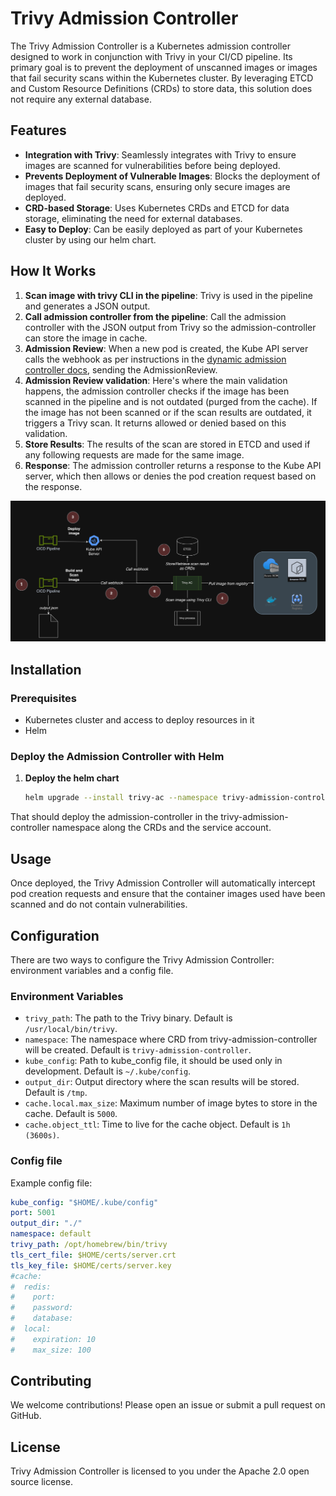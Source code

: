 # Trivy Admission Controller

The Trivy Admission Controller is a Kubernetes admission controller designed to work in conjunction with Trivy in your CI/CD pipeline. Its primary goal is to prevent the deployment of unscanned images or images that fail security scans within the Kubernetes cluster. By leveraging ETCD and Custom Resource Definitions (CRDs) to store data, this solution does not require any external database.

## Features

- **Integration with Trivy**: Seamlessly integrates with Trivy to ensure images are scanned for vulnerabilities before being deployed.
- **Prevents Deployment of Vulnerable Images**: Blocks the deployment of images that fail security scans, ensuring only secure images are deployed.
- **CRD-based Storage**: Uses Kubernetes CRDs and ETCD for data storage, eliminating the need for external databases.
- **Easy to Deploy**: Can be easily deployed as part of your Kubernetes cluster by using our helm chart.

## How It Works

1. **Scan image with trivy CLI in the pipeline**: Trivy is used in the pipeline and generates a JSON output.
2. **Call admission controller from the pipeline**: Call the admission controller with the JSON output from Trivy so the admission-controller can store the image in cache.
3. **Admission Review**: When a new pod is created, the Kube API server calls the webhook as per instructions in the [dynamic admission controller docs](https://kubernetes.io/docs/reference/access-authn-authz/extensible-admission-controllers/), sending the AdmissionReview.
4. **Admission Review validation**: Here's where the main validation happens, the admission controller checks if the image has been scanned in the pipeline and is not outdated (purged from the cache). If the image has not been scanned or if the scan results are outdated, it triggers a Trivy scan. It returns allowed or denied based on this validation.
5. **Store Results**: The results of the scan are stored in ETCD and used if any following requests are made for the same image.
6. **Response**: The admission controller returns a response to the Kube API server, which then allows or denies the pod creation request based on the response.

![Architecture](docs/architecture.png?raw=true "Architecture")


## Installation

### Prerequisites

- Kubernetes cluster and access to deploy resources in it
- Helm

### Deploy the Admission Controller with Helm

1. **Deploy the helm chart**

    ```sh
    helm upgrade --install trivy-ac --namespace trivy-admission-controller --create-namespace ./
    ```

That should deploy the admission-controller in the trivy-admission-controller namespace along the CRDs and the service account.   

## Usage

Once deployed, the Trivy Admission Controller will automatically intercept pod creation requests and ensure that the container images used have been scanned and do not contain vulnerabilities.

## Configuration

There are two ways to configure the Trivy Admission Controller: environment variables and a config file.

### Environment Variables

- `trivy_path`: The path to the Trivy binary. Default is `/usr/local/bin/trivy`.
- `namespace`: The namespace where CRD from trivy-admission-controller will be created. Default is `trivy-admission-controller`.
- `kube_config`: Path to kube_config file, it should be used only in development. Default is `~/.kube/config`.
- `output_dir`: Output directory where the scan results will be stored. Default is `/tmp`.
- `cache.local.max_size`: Maximum number of image bytes to store in the cache. Default is `5000`.
- `cache.object_ttl`: Time to live for the cache object. Default is `1h (3600s)`.

### Config file

Example config file:
```yaml
kube_config: "$HOME/.kube/config"
port: 5001
output_dir: "./"
namespace: default
trivy_path: /opt/homebrew/bin/trivy
tls_cert_file: $HOME/certs/server.crt
tls_key_file: $HOME/certs/server.key
#cache:
#  redis:
#    port:
#    password:
#    database:
#  local:
#    expiration: 10
#    max_size: 100
```
## Contributing

We welcome contributions! Please open an issue or submit a pull request on GitHub.

## License

Trivy Admission Controller is licensed to you under the Apache 2.0 open source license.
